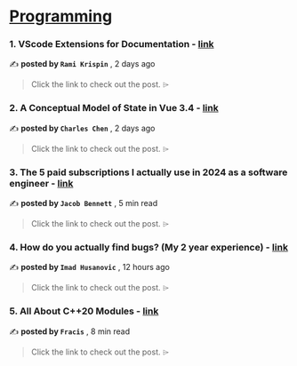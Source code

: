 
<h1><a href=https://medium.com/tag/programming/recommended target="_blank" rel="noopener noreferrer">Programming</a></h1>
<h3>1. VScode Extensions for Documentation - <a href=https://medium.com/@rami.krispin/vscode-extensions-for-documentation-5eec3f9c9e58?source=tag_recommended_feed---------0-84----------programming----------68eac512_be04_4e95_8ff2_3d8fe3fa39c3------- target="_blank" rel="noopener noreferrer">link</a></h3>

✍️ **posted by `Rami Krispin`** <date> , 2 days ago</date>

<blockquote>Click the link to check out the post. ⌲</blockquote>

<h3>2. A Conceptual Model of State in Vue 3.4 - <a href=https://medium.com/itnext/a-conceptual-model-of-state-in-vue-3-4-9390c8e68aa5?source=tag_recommended_feed---------1-107----------programming----------68eac512_be04_4e95_8ff2_3d8fe3fa39c3------- target="_blank" rel="noopener noreferrer">link</a></h3>

✍️ **posted by `Charles Chen`** <date> , 2 days ago</date>

<blockquote>Click the link to check out the post. ⌲</blockquote>

<h3>3. The 5 paid subscriptions I actually use in 2024 as a software engineer - <a href=https://medium.com/gitconnected/the-5-paid-subscriptions-i-actually-use-in-2024-as-a-software-engineer-edd9949df58b?source=tag_recommended_feed---------2-85----------programming----------68eac512_be04_4e95_8ff2_3d8fe3fa39c3------- target="_blank" rel="noopener noreferrer">link</a></h3>

✍️ **posted by `Jacob Bennett`** <date> , 5 min read</date>

<blockquote>Click the link to check out the post. ⌲</blockquote>

<h3>4. How do you actually find bugs? (My 2 year experience) - <a href=https://medium.com/@deadoverflow/how-do-you-actually-find-bugs-my-2-year-experience-2d77d78994a0?source=tag_recommended_feed---------3-84----------programming----------68eac512_be04_4e95_8ff2_3d8fe3fa39c3------- target="_blank" rel="noopener noreferrer">link</a></h3>

✍️ **posted by `Imad Husanovic`** <date> , 12 hours ago</date>

<blockquote>Click the link to check out the post. ⌲</blockquote>

<h3>5. All About C++20 Modules - <a href=https://medium.com/gitconnected/all-about-c-20-modules-a0e5a2b34df4?source=tag_recommended_feed---------4-107----------programming----------68eac512_be04_4e95_8ff2_3d8fe3fa39c3------- target="_blank" rel="noopener noreferrer">link</a></h3>

✍️ **posted by `Fracis`** <date> , 8 min read</date>

<blockquote>Click the link to check out the post. ⌲</blockquote>

